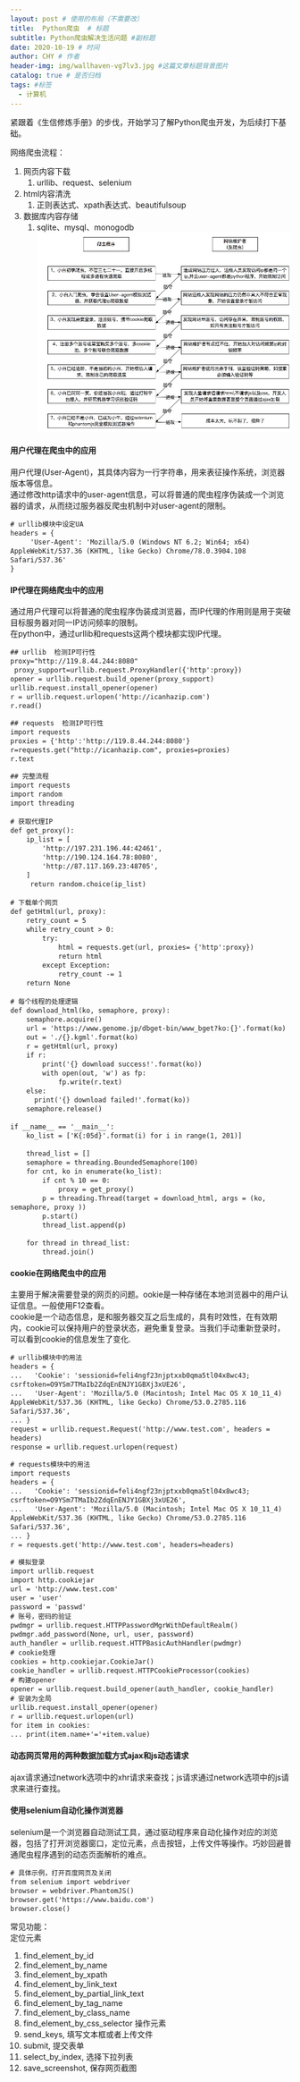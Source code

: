 ```yaml
---
layout: post # 使用的布局（不需要改）
title:  Python爬虫  # 标题
subtitle: Python爬虫解决生活问题 #副标题
date: 2020-10-19 # 时间
author: CHY # 作者
header-img: img/wallhaven-vg7lv3.jpg #这篇文章标题背景图片
catalog: true # 是否归档
tags: #标签
  - 计算机
---
```

紧跟着《生信修炼手册》的步伐，开始学习了解Python爬虫开发，为后续打下基础。<br>

网络爬虫流程：
1. 网页内容下载
   1. urllib、request、selenium
2. html内容清洗
   1. 正则表达式、xpath表达式、beautifulsoup
3. 数据库内容存储
   1. sqlite、mysql、monogodb
![爬虫进阶路径](https://github.com/chenhongyubio/chenhongyubio.github.io/raw/master/img/爬虫进阶路径.png)<br>

#### 用户代理在爬虫中的应用
用户代理(User-Agent)，其具体内容为一行字符串，用来表征操作系统，浏览器版本等信息。<br>
通过修改http请求中的user-agent信息，可以将普通的爬虫程序伪装成一个浏览器的请求，从而绕过服务器反爬虫机制中对user-agent的限制。<br>
```
# urllib模块中设定UA
headers = {
     'User-Agent': 'Mozilla/5.0 (Windows NT 6.2; Win64; x64) AppleWebKit/537.36 (KHTML, like Gecko) Chrome/78.0.3904.108 Safari/537.36'
}
```

#### IP代理在网络爬虫中的应用
通过用户代理可以将普通的爬虫程序伪装成浏览器，而IP代理的作用则是用于突破目标服务器对同一IP访问频率的限制。<br>
在python中，通过urllib和requests这两个模块都实现IP代理。<br>
```
## urllib  检测IP可行性
proxy="http://119.8.44.244:8080"
 proxy_support=urllib.request.ProxyHandler({'http':proxy})
opener = urllib.request.build_opener(proxy_support)
urllib.request.install_opener(opener)
r = urllib.request.urlopen('http://icanhazip.com')
r.read()
```
```
## requests  检测IP可行性
import requests
proxies = {'http':'http://119.8.44.244:8080'}
r=requests.get("http://icanhazip.com", proxies=proxies)
r.text
```
```
## 完整流程
import requests
import random
import threading

# 获取代理IP
def get_proxy():
    ip_list = [
        'http://197.231.196.44:42461',
        'http://190.124.164.78:8080',
        'http://87.117.169.23:48705',
    ]
     return random.choice(ip_list)

# 下载单个网页
def getHtml(url, proxy):
    retry_count = 5
    while retry_count > 0:
        try:
            html = requests.get(url, proxies= {'http':proxy})
            return html
        except Exception:
            retry_count -= 1
    return None

# 每个线程的处理逻辑
def download_html(ko, semaphore, proxy):
    semaphore.acquire()
    url = 'https://www.genome.jp/dbget-bin/www_bget?ko:{}'.format(ko)
    out = './{}.kgml'.format(ko)
    r = getHtml(url, proxy)
    if r:
        print('{} download success!'.format(ko))
        with open(out, 'w') as fp:
            fp.write(r.text)
    else:
      print('{} download failed!'.format(ko))
    semaphore.release()

if __name__ == '__main__':
    ko_list = ['K{:05d}'.format(i) for i in range(1, 201)]

    thread_list = []
    semaphore = threading.BoundedSemaphore(100)
    for cnt, ko in enumerate(ko_list):
        if cnt % 10 == 0:
            proxy = get_proxy()
        p = threading.Thread(target = download_html, args = (ko, semaphore, proxy ))
        p.start()
        thread_list.append(p)
        
    for thread in thread_list:
        thread.join()
```


#### cookie在网络爬虫中的应用
主要用于解决需要登录的网页的问题。ookie是一种存储在本地浏览器中的用户认证信息。一般使用F12查看。<br>
cookie是一个动态信息，是和服务器交互之后生成的，具有时效性，在有效期内，cookie可以保持用户的登录状态，避免重复登录。当我们手动重新登录时，可以看到cookie的信息发生了变化.<br>
```
# urllib模块中的用法
headers = {
...   'Cookie': 'sessionid=feli4ngf23njptxxb0qma5tl04x8wc43; csrftoken=O9YSm7TMaIb2ZdqEnENJY1GBXj3xUE26',
...   'User-Agent': 'Mozilla/5.0 (Macintosh; Intel Mac OS X 10_11_4) AppleWebKit/537.36 (KHTML, like Gecko) Chrome/53.0.2785.116 Safari/537.36',
... }
request = urllib.request.Request('http://www.test.com', headers = headers)
response = urllib.request.urlopen(request)
```
```
# requests模块中的用法
import requests
headers = {
...   'Cookie': 'sessionid=feli4ngf23njptxxb0qma5tl04x8wc43; csrftoken=O9YSm7TMaIb2ZdqEnENJY1GBXj3xUE26',
...   'User-Agent': 'Mozilla/5.0 (Macintosh; Intel Mac OS X 10_11_4) AppleWebKit/537.36 (KHTML, like Gecko) Chrome/53.0.2785.116 Safari/537.36',
... }
r = requests.get('http://www.test.com', headers=headers)
```
```
# 模拟登录
import urllib.request
import http.cookiejar
url = 'http://www.test.com'
user = 'user'
password = 'passwd'
# 账号，密码的验证
pwdmgr = urllib.request.HTTPPasswordMgrWithDefaultRealm()
pwdmgr.add_password(None, url, user, password)
auth_handler = urllib.request.HTTPBasicAuthHandler(pwdmgr)
# cookie处理
cookies = http.cookiejar.CookieJar()
cookie_handler = urllib.request.HTTPCookieProcessor(cookies)
# 构建opener
opener = urllib.request.build_opener(auth_handler, cookie_handler)
# 安装为全局
urllib.request.install_opener(opener)
r = urllib.request.urlopen(url)
for item in cookies:
... print(item.name+'='+item.value)
```

#### 动态网页常用的两种数据加载方式ajax和js动态请求
ajax请求通过network选项中的xhr请求来查找；js请求通过network选项中的js请求来进行查找。

#### 使用selenium自动化操作浏览器
selenium是一个浏览器自动测试工具，通过驱动程序来自动化操作对应的浏览器，包括了打开浏览器窗口，定位元素，点击按钮，上传文件等操作。巧妙回避普通爬虫程序遇到的动态页面解析的难点。<br>
```
# 具体示例，打开百度网页及关闭
from selenium import webdriver
browser = webdriver.PhantomJS()
browser.get('https://www.baidu.com')
browser.close()
```
常见功能：<br>
定位元素
1. find_element_by_id
2. find_element_by_name
3. find_element_by_xpath
4. find_element_by_link_text
5. find_element_by_partial_link_text
6. find_element_by_tag_name
7. find_element_by_class_name
8. find_element_by_css_selector
操作元素
1. send_keys, 填写文本框或者上传文件
2. submit, 提交表单
3. select_by_index, 选择下拉列表
4. save_screenshot, 保存网页截图